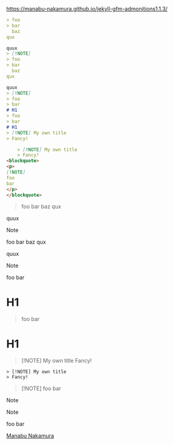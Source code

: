 https://manabu-nakamura.github.io/jekyll-gfm-admonitions1.1.3/
```markdown
> foo
> bar
  baz
qux

quux
> [!NOTE]
> foo
> bar
  baz
qux

quux
> [!NOTE]
> foo
> bar
# H1
> foo
> bar
# H1
> [!NOTE] My own title
> Fancy!

    > [!NOTE] My own title
    > Fancy!
<blockquote>
<p>
[!NOTE]
foo
bar
</p>
</blockquote>
```
> foo
> bar
  baz
qux

quux
> [!NOTE]
> foo
> bar
  baz
qux

quux
> [!NOTE]
> foo
> bar
# H1
> foo
> bar
# H1
> [!NOTE] My own title
> Fancy!

    > [!NOTE] My own title
    > Fancy!
<blockquote>
<p>
[!NOTE]
foo
bar
</p>
</blockquote>

> [!NOTE]
> > [!NOTE]
> > foo bar

[Manabu Nakamura](https://github.com/manabu-nakamura)
